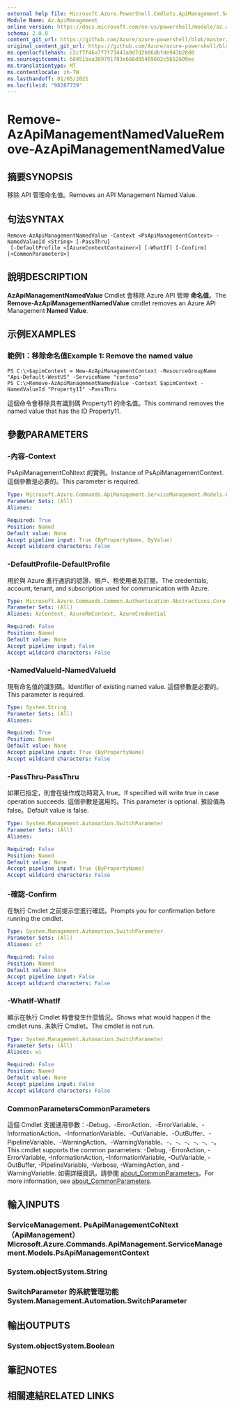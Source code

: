 ```yaml
---
external help file: Microsoft.Azure.PowerShell.Cmdlets.ApiManagement.ServiceManagement.dll-Help.xml
Module Name: Az.ApiManagement
online version: https://docs.microsoft.com/en-us/powershell/module/az.apimanagement/remove-azapimanagementnamedvalue
schema: 2.0.0
content_git_url: https://github.com/Azure/azure-powershell/blob/master/src/ApiManagement/ApiManagement/help/Remove-AzApiManagementNamedValue.md
original_content_git_url: https://github.com/Azure/azure-powershell/blob/master/src/ApiManagement/ApiManagement/help/Remove-AzApiManagementNamedValue.md
ms.openlocfilehash: c2cf7f46a7f7f73443a9d7d2b06dbfde943b28d0
ms.sourcegitcommit: 68451baa389791703e666d95469602c5652609ee
ms.translationtype: MT
ms.contentlocale: zh-TW
ms.lasthandoff: 01/05/2021
ms.locfileid: "98287739"
---
```

# <span data-ttu-id="6aacf-101">Remove-AzApiManagementNamedValue</span><span class="sxs-lookup"><span data-stu-id="6aacf-101">Remove-AzApiManagementNamedValue</span></span>

## <span data-ttu-id="6aacf-102">摘要</span><span class="sxs-lookup"><span data-stu-id="6aacf-102">SYNOPSIS</span></span>
<span data-ttu-id="6aacf-103">移除 API 管理命名值。</span><span class="sxs-lookup"><span data-stu-id="6aacf-103">Removes an API Management Named Value.</span></span>

## <span data-ttu-id="6aacf-104">句法</span><span class="sxs-lookup"><span data-stu-id="6aacf-104">SYNTAX</span></span>

```
Remove-AzApiManagementNamedValue -Context <PsApiManagementContext> -NamedValueId <String> [-PassThru]
 [-DefaultProfile <IAzureContextContainer>] [-WhatIf] [-Confirm] [<CommonParameters>]
```

## <span data-ttu-id="6aacf-105">說明</span><span class="sxs-lookup"><span data-stu-id="6aacf-105">DESCRIPTION</span></span>
<span data-ttu-id="6aacf-106">**AzApiManagementNamedValue** Cmdlet 會移除 Azure API 管理 **命名值**。</span><span class="sxs-lookup"><span data-stu-id="6aacf-106">The **Remove-AzApiManagementNamedValue** cmdlet removes an Azure API Management **Named Value**.</span></span>

## <span data-ttu-id="6aacf-107">示例</span><span class="sxs-lookup"><span data-stu-id="6aacf-107">EXAMPLES</span></span>

### <span data-ttu-id="6aacf-108">範例1：移除命名值</span><span class="sxs-lookup"><span data-stu-id="6aacf-108">Example 1: Remove the named value</span></span>
```
PS C:\>$apimContext = New-AzApiManagementContext -ResourceGroupName "Api-Default-WestUS" -ServiceName "contoso"
PS C:\>Remove-AzApiManagementNamedValue -Context $apimContext -NamedValueId "Property11" -PassThru
```

<span data-ttu-id="6aacf-109">這個命令會移除具有識別碼 Property11 的命名值。</span><span class="sxs-lookup"><span data-stu-id="6aacf-109">This command removes the named value that has the ID Property11.</span></span>

## <span data-ttu-id="6aacf-110">參數</span><span class="sxs-lookup"><span data-stu-id="6aacf-110">PARAMETERS</span></span>

### <span data-ttu-id="6aacf-111">-內容</span><span class="sxs-lookup"><span data-stu-id="6aacf-111">-Context</span></span>
<span data-ttu-id="6aacf-112">PsApiManagementCoNtext 的實例。</span><span class="sxs-lookup"><span data-stu-id="6aacf-112">Instance of PsApiManagementContext.</span></span>
<span data-ttu-id="6aacf-113">這個參數是必要的。</span><span class="sxs-lookup"><span data-stu-id="6aacf-113">This parameter is required.</span></span>

```yaml
Type: Microsoft.Azure.Commands.ApiManagement.ServiceManagement.Models.PsApiManagementContext
Parameter Sets: (All)
Aliases:

Required: True
Position: Named
Default value: None
Accept pipeline input: True (ByPropertyName, ByValue)
Accept wildcard characters: False
```

### <span data-ttu-id="6aacf-114">-DefaultProfile</span><span class="sxs-lookup"><span data-stu-id="6aacf-114">-DefaultProfile</span></span>
<span data-ttu-id="6aacf-115">用於與 Azure 進行通訊的認證、帳戶、租使用者及訂閱。</span><span class="sxs-lookup"><span data-stu-id="6aacf-115">The credentials, account, tenant, and subscription used for communication with Azure.</span></span>

```yaml
Type: Microsoft.Azure.Commands.Common.Authentication.Abstractions.Core.IAzureContextContainer
Parameter Sets: (All)
Aliases: AzContext, AzureRmContext, AzureCredential

Required: False
Position: Named
Default value: None
Accept pipeline input: False
Accept wildcard characters: False
```

### <span data-ttu-id="6aacf-116">-NamedValueId</span><span class="sxs-lookup"><span data-stu-id="6aacf-116">-NamedValueId</span></span>
<span data-ttu-id="6aacf-117">現有命名值的識別碼。</span><span class="sxs-lookup"><span data-stu-id="6aacf-117">Identifier of existing named value.</span></span>
<span data-ttu-id="6aacf-118">這個參數是必要的。</span><span class="sxs-lookup"><span data-stu-id="6aacf-118">This parameter is required.</span></span>

```yaml
Type: System.String
Parameter Sets: (All)
Aliases:

Required: True
Position: Named
Default value: None
Accept pipeline input: True (ByPropertyName)
Accept wildcard characters: False
```

### <span data-ttu-id="6aacf-119">-PassThru</span><span class="sxs-lookup"><span data-stu-id="6aacf-119">-PassThru</span></span>
<span data-ttu-id="6aacf-120">如果已指定，則會在操作成功時寫入 true。</span><span class="sxs-lookup"><span data-stu-id="6aacf-120">If specified will write true in case operation succeeds.</span></span>
<span data-ttu-id="6aacf-121">這個參數是選用的。</span><span class="sxs-lookup"><span data-stu-id="6aacf-121">This parameter is optional.</span></span>
<span data-ttu-id="6aacf-122">預設值為 false。</span><span class="sxs-lookup"><span data-stu-id="6aacf-122">Default value is false.</span></span>

```yaml
Type: System.Management.Automation.SwitchParameter
Parameter Sets: (All)
Aliases:

Required: False
Position: Named
Default value: None
Accept pipeline input: True (ByPropertyName)
Accept wildcard characters: False
```

### <span data-ttu-id="6aacf-123">-確認</span><span class="sxs-lookup"><span data-stu-id="6aacf-123">-Confirm</span></span>
<span data-ttu-id="6aacf-124">在執行 Cmdlet 之前提示您進行確認。</span><span class="sxs-lookup"><span data-stu-id="6aacf-124">Prompts you for confirmation before running the cmdlet.</span></span>

```yaml
Type: System.Management.Automation.SwitchParameter
Parameter Sets: (All)
Aliases: cf

Required: False
Position: Named
Default value: None
Accept pipeline input: False
Accept wildcard characters: False
```

### <span data-ttu-id="6aacf-125">-WhatIf</span><span class="sxs-lookup"><span data-stu-id="6aacf-125">-WhatIf</span></span>
<span data-ttu-id="6aacf-126">顯示在執行 Cmdlet 時會發生什麼情況。</span><span class="sxs-lookup"><span data-stu-id="6aacf-126">Shows what would happen if the cmdlet runs.</span></span>
<span data-ttu-id="6aacf-127">未執行 Cmdlet。</span><span class="sxs-lookup"><span data-stu-id="6aacf-127">The cmdlet is not run.</span></span>

```yaml
Type: System.Management.Automation.SwitchParameter
Parameter Sets: (All)
Aliases: wi

Required: False
Position: Named
Default value: None
Accept pipeline input: False
Accept wildcard characters: False
```

### <span data-ttu-id="6aacf-128">CommonParameters</span><span class="sxs-lookup"><span data-stu-id="6aacf-128">CommonParameters</span></span>
<span data-ttu-id="6aacf-129">這個 Cmdlet 支援通用參數：-Debug、-ErrorAction、-ErrorVariable、-InformationAction、-InformationVariable、-OutVariable、-OutBuffer、-PipelineVariable、-WarningAction、-WarningVariable、-、-、-、-、-、-。</span><span class="sxs-lookup"><span data-stu-id="6aacf-129">This cmdlet supports the common parameters: -Debug, -ErrorAction, -ErrorVariable, -InformationAction, -InformationVariable, -OutVariable, -OutBuffer, -PipelineVariable, -Verbose, -WarningAction, and -WarningVariable.</span></span> <span data-ttu-id="6aacf-130">如需詳細資訊，請參閱 [about_CommonParameters](http://go.microsoft.com/fwlink/?LinkID=113216)。</span><span class="sxs-lookup"><span data-stu-id="6aacf-130">For more information, see [about_CommonParameters](http://go.microsoft.com/fwlink/?LinkID=113216).</span></span>

## <span data-ttu-id="6aacf-131">輸入</span><span class="sxs-lookup"><span data-stu-id="6aacf-131">INPUTS</span></span>

### <span data-ttu-id="6aacf-132">ServiceManagement. PsApiManagementCoNtext （ApiManagement）</span><span class="sxs-lookup"><span data-stu-id="6aacf-132">Microsoft.Azure.Commands.ApiManagement.ServiceManagement.Models.PsApiManagementContext</span></span>

### <span data-ttu-id="6aacf-133">System.object</span><span class="sxs-lookup"><span data-stu-id="6aacf-133">System.String</span></span>

### <span data-ttu-id="6aacf-134">SwitchParameter 的系統管理功能</span><span class="sxs-lookup"><span data-stu-id="6aacf-134">System.Management.Automation.SwitchParameter</span></span>

## <span data-ttu-id="6aacf-135">輸出</span><span class="sxs-lookup"><span data-stu-id="6aacf-135">OUTPUTS</span></span>

### <span data-ttu-id="6aacf-136">System.object</span><span class="sxs-lookup"><span data-stu-id="6aacf-136">System.Boolean</span></span>

## <span data-ttu-id="6aacf-137">筆記</span><span class="sxs-lookup"><span data-stu-id="6aacf-137">NOTES</span></span>

## <span data-ttu-id="6aacf-138">相關連結</span><span class="sxs-lookup"><span data-stu-id="6aacf-138">RELATED LINKS</span></span>
